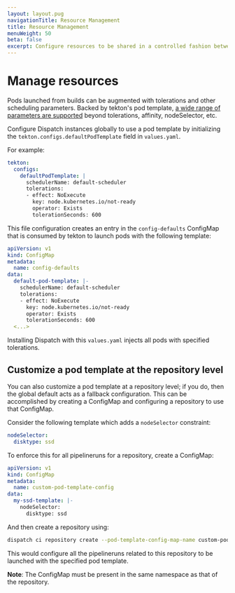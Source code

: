 ```yaml
---
layout: layout.pug
navigationTitle: Resource Management
title: Resource Management
menuWeight: 50
beta: false
excerpt: Configure resources to be shared in a controlled fashion between multiple instances of Dispatch from a single cluster
---
```


# Manage resources

Pods launched from builds can be augmented with tolerations and other scheduling parameters. Backed by tekton's pod template, [a wide range of parameters are supported](https://github.com/tektoncd/pipeline/blob/v0.14.2/docs/podtemplates.md) beyond tolerations, affinity, nodeSelector, etc.

Configure Dispatch instances globally to use a pod template by initializing the `tekton.configs.defaultPodTemplate` field in `values.yaml`. 

For example:

```yaml
tekton:
  configs:
    defaultPodTemplate: |
      schedulerName: default-scheduler
      tolerations:
      - effect: NoExecute
        key: node.kubernetes.io/not-ready
        operator: Exists
        tolerationSeconds: 600
```

This file configuration creates an entry in the `config-defaults` ConfigMap that is consumed by tekton to launch pods with the following template:

```yaml
apiVersion: v1
kind: ConfigMap
metadata:
  name: config-defaults
data:
  default-pod-template: |-
    schedulerName: default-scheduler
    tolerations:
    - effect: NoExecute
      key: node.kubernetes.io/not-ready
      operator: Exists
      tolerationSeconds: 600
  <...>
```

Installing Dispatch with this `values.yaml` injects all pods with specified tolerations.

## Customize a pod template at the repository level

You can also customize a pod template at a repository level; if you do, then the global default acts as a fallback configuration. This can be accomplished by creating a ConfigMap and configuring a repository to use that ConfigMap.

Consider the following template which adds a `nodeSelector` constraint:

```yaml
nodeSelector:
  disktype: ssd
```

To enforce this for all pipelineruns for a repository, create a ConfigMap:

```yaml
apiVersion: v1
kind: ConfigMap
metadata:
  name: custom-pod-template-config
data:
  my-ssd-template: |-
    nodeSelector:
      disktype: ssd
```

And then create a repository using:

```bash
dispatch ci repository create --pod-template-config-map-name custom-pod-template-config --pod-template-config-map-key my-ssd-template ....
```

This would configure all the pipelineruns related to this repository to be launched with the specified pod template.

**Note**: The ConfigMap must be present in the same namespace as that of the repository.
